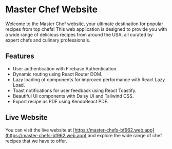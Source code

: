 # Master Chef Website

Welcome to the Master Chef website, your ultimate destination for popular recipes from top chefs! This web application is designed to provide you with a wide range of delicious recipes from around the USA, all curated by expert chefs and culinary professionals.

## Features
- User authentication with Firebase Authentication.
- Dynamic routing using React Router DOM.
- Lazy loading of components for improved performance with React Lazy Load.
- Toast notifications for user feedback using React Toastify.
- Beautiful UI components with Daisy UI and Tailwind CSS.
- Export recipe as PDF using KendoReact PDF.

## Live Website
You can visit the live website at [https://master-chefs-bf962.web.app](https://master-chefs-bf962.web.app) and explore the wide range of chef recipes that we have to offer. 